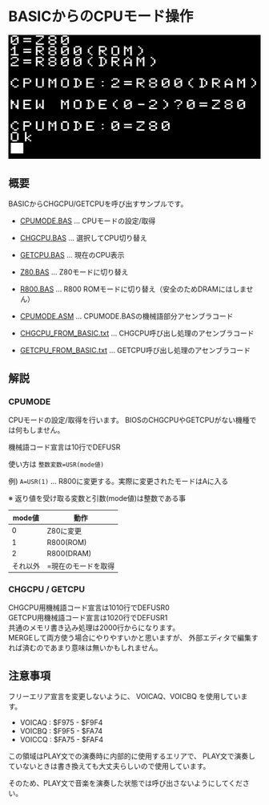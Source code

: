 # BASICからのCPUモード操作

![](../img/CPUMODE.png)

## 概要

BASICからCHGCPU/GETCPUを呼び出すサンプルです。  

* [CPUMODE.BAS](CPUMODE.BAS) ... CPUモードの設定/取得  
* [CHGCPU.BAS](CHGCPU.BAS) ... 選択してCPU切り替え  
* [GETCPU.BAS](GETCPU.BAS) ... 現在のCPU表示  
* [Z80.BAS](Z80.BAS)     ... Z80モードに切り替え  
* [R800.BAS](R800.BAS)   ... R800 ROMモードに切り替え（安全のためDRAMにはしません）  

* [CPUMODE.ASM](CPUMODE.ASM) ... CPUMODE.BASの機械語部分アセンブラコード  
* [CHGCPU_FROM_BASIC.txt](CHGCPU_FROM_BASIC.txt) ... CHGCPU呼び出し処理のアセンブラコード  
* [GETCPU_FROM_BASIC.txt](GETCPU_FROM_BASIC.txt) ... GETCPU呼び出し処理のアセンブラコード  

## 解説

### CPUMODE

CPUモードの設定/取得を行います。
BIOSのCHGCPUやGETCPUがない機種では何もしません。

機械語コード宣言は10行でDEFUSR

使い方は
```整数変数=USR(mode値)```

例) ```A=USR(1)``` ... R800に変更する。実際に変更されたモードはAに入る

※ 返り値を受け取る変数と引数(mode値)は整数である事

| mode値 | 動作 |
|---|---|
| 0 | Z80に変更  
| 1 | R800(ROM)  
| 2 | R800(DRAM)  
| それ以外 | =現在のモードを取得  

### CHGCPU / GETCPU

CHGCPU用機械語コード宣言は1010行でDEFUSR0  
GETCPU用機械語コード宣言は1020行でDEFUSR1  
共通のメモリ書き込み処理は2000行からになります。  
MERGEして両方使う場合にやりやすいかと思いますが、
外部エディタで編集すれば済むのであまり意味は無いかもしれません。  

## 注意事項

フリーエリア宣言を変更しないように、
VOICAQ、VOICBQ を使用しています。

* VOICAQ : $F975 - $F9F4  
* VOICBQ : $F9F5 - $FA74  
* VOICCQ : $FA75 - $FAF4  

この領域はPLAY文での演奏時に内部的に使用するエリアで、
PLAY文で演奏していないときは書き換えても大丈夫らしいので使用しています。  

そのため、PLAY文で音楽を演奏した状態では呼び出さないようにしてください。  
